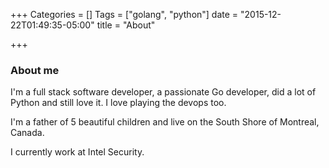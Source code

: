 +++
Categories = []
Tags = ["golang", "python"]
date = "2015-12-22T01:49:35-05:00"
title = "About"

+++

### About me

I'm a full stack software developer, a passionate Go developer, did a
lot of Python and still love it. I love playing the devops too.

I'm a father of 5 beautiful children and live on the South Shore of
Montreal, Canada.

I currently work at Intel Security.
